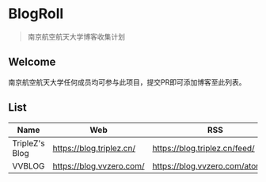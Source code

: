 # BlogRoll
> 南京航空航天大学博客收集计划

## Welcome

南京航空航天大学任何成员均可参与此项目，提交PR即可添加博客至此列表。

## List



| Name           | Web                      | RSS                           |
| -------------- | ------------------------ | ----------------------------- |
| TripleZ's Blog | https://blog.triplez.cn/ | https://blog.triplez.cn/feed/ |
| VVBLOG | https://blog.vvzero.com/ | https://blog.vvzero.com/atom.xml |

